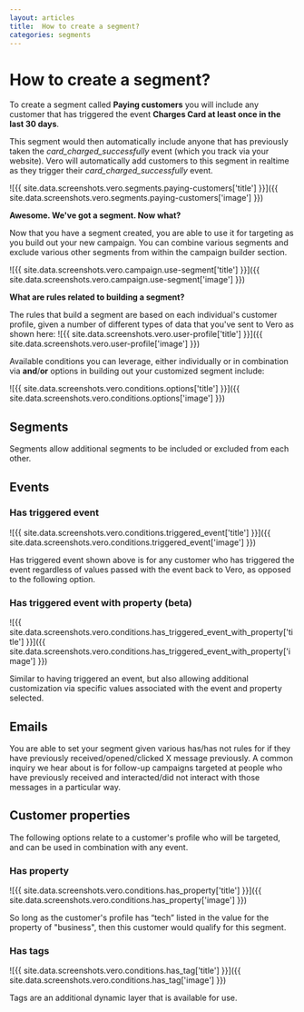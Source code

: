 ```yaml
---
layout: articles
title:  How to create a segment?
categories: segments
---
```


# How to create a segment?

To create a segment called **Paying customers** you will include any customer that has triggered the event **Charges Card at least once in the last 30 days**.

This segment would then automatically include anyone that has previously taken the *card_charged_successfully* event (which you track via your website). Vero will automatically add customers to this segment in realtime as they trigger their *card_charged_successfully* event.

![{{ site.data.screenshots.vero.segments.paying-customers['title'] }}]({{ site.data.screenshots.vero.segments.paying-customers['image'] }})

**Awesome. We've got a segment. Now what?**

Now that you have a segment created, you are able to use it for targeting as you build out your new campaign. You can combine various segments and exclude various other segments from within the campaign builder section.

![{{ site.data.screenshots.vero.campaign.use-segment['title'] }}]({{ site.data.screenshots.vero.campaign.use-segment['image'] }})

**What are rules related to building a segment?**

The rules that build a segment are based on each individual's customer profile, given a number of different types of data that you've sent to Vero as shown here:
![{{ site.data.screenshots.vero.user-profile['title'] }}]({{ site.data.screenshots.vero.user-profile['image'] }})

Available conditions you can leverage, either individually or in combination via **and**/**or** options in building out your customized segment include:

![{{ site.data.screenshots.vero.conditions.options['title'] }}]({{ site.data.screenshots.vero.conditions.options['image'] }})

## Segments

Segments allow additional segments to be included or excluded from each other.

## Events

### Has triggered event

![{{ site.data.screenshots.vero.conditions.triggered_event['title'] }}]({{ site.data.screenshots.vero.conditions.triggered_event['image'] }})

Has triggered event shown above is for any customer who has triggered the event regardless of values passed with the event back to Vero, as opposed to the following option.

### Has triggered event with property (beta)

![{{ site.data.screenshots.vero.conditions.has_triggered_event_with_property['title'] }}]({{ site.data.screenshots.vero.conditions.has_triggered_event_with_property['image'] }})

Similar to having triggered an event, but also allowing additional customization via specific values associated with the event and property selected.

## Emails

You are able to set your segment given various has/has not rules for if they have previously received/opened/clicked X message previously. A common inquiry we hear about is for follow-up campaigns targeted at people who have previously received and interacted/did not interact with those messages in a particular way.

## Customer properties

The following options relate to a customer's profile who will be targeted, and can be used in combination with any event.

### Has property

![{{ site.data.screenshots.vero.conditions.has_property['title'] }}]({{ site.data.screenshots.vero.conditions.has_property['image'] }})

So long as the customer's profile has “tech” listed in the value for the property of "business", then this customer would qualify for this segment.

### Has tags

![{{ site.data.screenshots.vero.conditions.has_tag['title'] }}]({{ site.data.screenshots.vero.conditions.has_tag['image'] }})

Tags are an additional dynamic layer that is available for use.